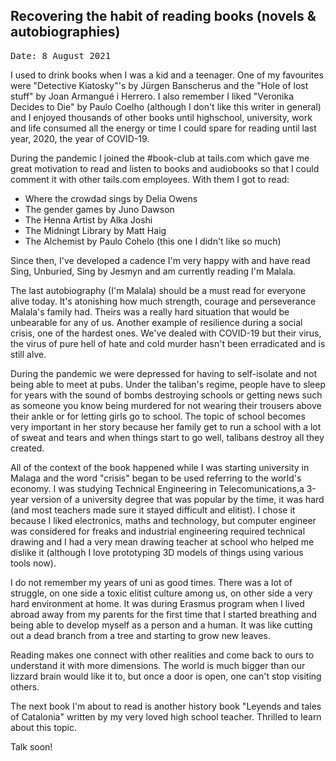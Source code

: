 ## Recovering the habit of reading books (novels & autobiographies)
<pre>Date: 8 August 2021</pre>

I used to drink books when I was a kid and a teenager. One of my favourites were "Detective Kiatosky"'s by Jürgen Banscherus and the "Hole of lost stuff" by Joan Armangué i Herrero. I also remember I liked "Veronika Decides to Die" by Paulo Coelho (although I don't like this writer in general) and I enjoyed thousands of other books until highschool, university, work and life consumed all the energy or time I could spare for reading until last year, 2020, the year of COVID-19.

During the pandemic I joined the #book-club at tails.com which gave me great motivation to read and listen to books and audiobooks so that I could comment it with other tails.com employees. With them I got to read:

* Where the crowdad sings by Delia Owens
* The gender games by Juno Dawson
* The Henna Artist by Alka Joshi
* The Midningt Library by Matt Haig
* The Alchemist by Paulo Cohelo (this one I didn't like so much)

Since then, I've developed a cadence I'm very happy with and have read Sing, Unburied, Sing by Jesmyn and am currently reading I'm Malala. 

The last autobiography (I'm Malala) should be a must read for everyone alive today. It's atonishing how much strength, courage and perseverance Malala's family had. Theirs was a really hard situation that would be unbearable for any of us. Another example of resilience during a social crisis, one of the hardest ones. We've dealed with COVID-19 but their virus, the virus of pure hell of hate and cold murder hasn't been erradicated and is still alve.

During the pandemic we were depressed for having to self-isolate and not being able to meet at pubs. Under the taliban's regime, people have to sleep for years with the sound of bombs destroying schools or getting news such as someone you know being murdered for not wearing their trousers above their ankle or for letting girls go to school.
The topic of school becomes very important in her story because her family get to run a school with a lot of sweat and tears and when things start to go well, talibans destroy all they created.

All of the context of the book happened while I was starting university in Malaga and the word "crisis" began to be used referring to the world's economy. I was studying Technical Engineering in Telecomunications,a 3-year version of a university degree that was popular by the time, it was hard (and most teachers made sure it stayed difficult and elitist). I chose it because I liked electronics, maths and technology, but computer engineer was considered for freaks and industrial engineering required technical drawing and I had a very mean drawing teacher at school who helped me dislike it (although I love prototyping 3D models of things using various tools now).

I do not remember my years of uni as good times. There was a lot of struggle, on one side a toxic elitist culture among us, on other side a very hard environment at home. It was during Erasmus program when I lived abroad away from my parents for the first time that I started breathing and being able to develop myself as a person and a human. It was like cutting out a dead branch from a tree and starting to grow new leaves.

Reading makes one connect with other realities and come back to ours to understand it with more dimensions. The world is much bigger than our lizzard brain would like it to, but once a door is open, one can't stop visiting others.

The next book I'm about to read is another history book "Leyends and tales of Catalonia" written by my very loved high school teacher. Thrilled to learn about this topic. 

Talk soon!